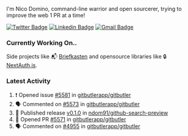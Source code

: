 
I'm Nico Domino, command-line warrior and open sourcerer, trying to improve the web 1 PR at a time!

[![Twitter Badge](https://img.shields.io/badge/-@ndom91-1ca0f1?style=flat-square&labelColor=1ca0f1&logo=twitter&logoColor=white&link=https://twitter.com/ndom91)](https://twitter.com/ndom91) [![Linkedin Badge](https://img.shields.io/badge/-ndom91-blue?style=flat-square&logo=Linkedin&logoColor=white&link=https://www.linkedin.com/in/ndom91/)](https://www.linkedin.com/in/ndom91/) [![Gmail Badge](https://img.shields.io/badge/-yo@ndo.dev-c14438?style=flat-square&logo=mail.ru&logoColor=white&link=mailto:yo@ndo.dev)](mailto:yo@ndo.dev)

### Currently Working On..

Side projects like 📬 [Briefkasten](https://briefkastenhq.com) and opensource libraries like 🔒 [NextAuth.js](https://github.com/nextauthjs/next-auth).

<!--START_SECTION_PROFILE_VIEWS:readme-info-->
<!--END_SECTION_PROFILE_VIEWS:readme-info-->

<!--START_SECTION_DAILY_COMMIT:readme-info-->
<!--END_SECTION_DAILY_COMMIT:readme-info-->

<!--START_SECTION_WEEKLY_COMMIT:readme-info-->
<!--END_SECTION_WEEKLY_COMMIT:readme-info-->

### Latest Activity

<!--START_SECTION:activity-->
1. ❗ Opened issue [#5581](https://github.com/gitbutlerapp/gitbutler/issues/5581) in [gitbutlerapp/gitbutler](https://github.com/gitbutlerapp/gitbutler)
2. 🗣 Commented on [#5573](https://github.com/gitbutlerapp/gitbutler/pull/5573#issuecomment-2481647105) in [gitbutlerapp/gitbutler](https://github.com/gitbutlerapp/gitbutler)
3. 🚀 Published release [v0.1.0](https://github.com/ndom91/github-search-preview/releases/tag/v0.1.0) in [ndom91/github-search-preview](https://github.com/ndom91/github-search-preview)
4. 💪 Opened PR [#5571](https://github.com/gitbutlerapp/gitbutler/pull/5571) in [gitbutlerapp/gitbutler](https://github.com/gitbutlerapp/gitbutler)
5. 🗣 Commented on [#4955](https://github.com/gitbutlerapp/gitbutler/issues/4955#issuecomment-2479686936) in [gitbutlerapp/gitbutler](https://github.com/gitbutlerapp/gitbutler)
<!--END_SECTION:activity-->

